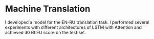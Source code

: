 # Machine Translation

I developed a model for the EN-RU translation task. I performed several experiments with different architectures of
LSTM with Attention and achieved 30 BLEU score on the test set.
